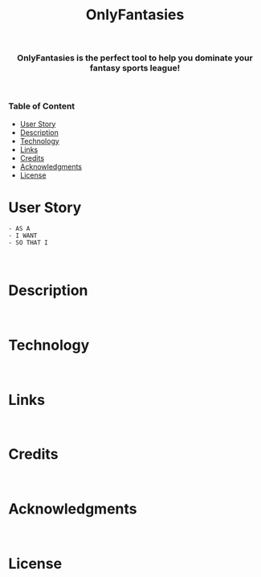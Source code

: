 <h1 align="center">
OnlyFantasies
</h1>

<p>&nbsp;</p>

<h3 align="center">
OnlyFantasies is the perfect tool to help you dominate your fantasy sports league!
</h3>

<p>&nbsp;</p>

### Table of Content

- [User Story](#user-story)
- [Description](#Description)
- [Technology](#Technology)
- [Links](#Links)
- [Credits](#credits)
- [Acknowledgments](#Acknowledgments)
- [License](#license)

# User Story

    - AS A
    - I WANT
    - SO THAT I

<p>&nbsp;</p>

# Description

<p>&nbsp;</p>

# Technology

<p>&nbsp;</p>

# Links

<p>&nbsp;</p>

# Credits

<p>&nbsp;</p>

# Acknowledgments

<p>&nbsp;</p>

# License

<p>&nbsp;</p>
